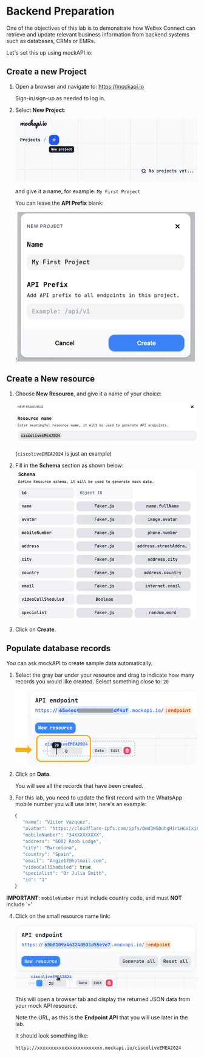 # Backend Preparation

One of the objectives of this lab is to demonstrate how Webex Connect can retrieve and update relevant business information from backend systems such as databases, CRMs or EMRs.

Let's set this up using mockAPI.io:

## Create a new Project

1. Open a browser and navigate to: https://mockapi.io

   Sign-in/sign-up as needed to log in.

2. Select **New Project**:

   ![New Project](images/new_project.png)

   and give it a name, for example: `My First Project`
   
   You can leave the **API Prefix** blank:

   !![Project Name](images/project_name.png)

## Create a New resource

1. Choose **New Resource**, and give it a name of your choice:

   ![New Resource](images/new_resource.png)

   (``ciscoliveEMEA2024`` is just an example)

2. Fill in the **Schema** section as shown below:
   ![Resource Schema](images/resource_schema.png)

1. Click on **Create**.

## Populate database records

You can ask mockAPI to create sample data automatically.

1. Select the gray bar under your resource and drag to indicate how many records you would like created.  Select something close to: `20`

   ![Sample Data](images/sample_data.png)

2. Click on **Data**.

   You will see all the records that have been created. 
   
3. For this lab, you need to update the first record with the WhatsApp mobile number you will use later, here's an example:

```js
   {
      "name": "Victor Vazquez",
      "avatar": "https://cloudflare-ipfs.com/ipfs/Qmd3W5DuhgHirLHGVixi6V76LhCkZUz6pnFt5AJBiyvHye/avatar/227.jpg",
      "mobileNumber": "34XXXXXXXXX",
      "address": "6002 Roob Lodge",
      "city": "Barcelona",
      "country": "Spain",
      "email": "Angie17@hotmail.com",
      "videoCallSheduled": true,
      "specialist": "Dr Julia Smith",
      "id": "1"
   }
```
   **IMPORTANT**: `mobileNumber` must include country code, and must **NOT** include '`+`'

4. Click on the small resource name link:

   ![Endpoint API](images/endpoint_api.png)

   This will open a browser tab and display the returned JSON data from your mock API resource.

   Note the URL, as this is the **Endpoint API** that you will use later in the lab.
   
   It should look something like:
   
   `https://xxxxxxxxxxxxxxxxxxxxxxxx.mockapi.io/ciscoliveEMEA2024`



















